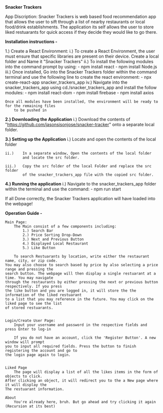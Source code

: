 **Snacker Trackers**

App Discription:
Snacker Trackers is web based food recommendation app that allows the user
to sift through a list of nearby restaurants or local food/drink establishments.
The application its self allows the user to store liked restuarants
for quick access if they decide they would like to go there.



**Installation instructions -**

1.) Create a React Environment:
	i.) 	To create a React Environment, the user must ensure that specific libraries
			are present on their device. Create a local folder and Name it "Snacker Trackers"
	ii.)	To install the following modules into the command prompt by using:
				- npm install react
				- npm install Node.js
	iii.)	Once installed, Go into the Snacker Trackers folder within the command terminal and
			use the following line to create the react environment:
				- npx create-react-app snacker_trackers_app
 	iv.)	Navigate into the snacker_trackers_app using cd./snacker_trackers_app and install
			the follow modules:
				- npm install react-dom
				- npm install firebase
				- npm install axios

	Once all modules have been installed, the environment will be ready to for the remaining files
		to be pushed in

**2.) Downloading the Application**
	i.) 	Download the contents of "https://github.com/jasonsisonjose/snacker-tracker" onto a separate 
			local folder.

**3.) Setting up the Application**
	i.) 	Locate and open the contents of the local folder
	
	ii.) 	In a separate window, Open the contents of the local folder 
			and locate the src folder.

	iii.) 	Copy the src folder of the local Folder and replace the src folder 
			of the snacker_trackers_app file with the copied src folder.

**4.) Running the application**
	i.) 	Navigate to the snacker_trackers_app folder within the terminal and use the command:
			- npm run start


If all Done correctly, the Snacker Trackers application will have loaded into the webpage!




**Operation Guide -**
	
	Main Page:
		The Main consist of a few components including:
			1.) Search Bar
			2.) Price Sorting Drop-Down
			3.) Next and Previous Button
			4.) Displayed Local Restaurant
			5.) Like Button

		To search Restuarants by location, write either the restaurant name, city, or zip code.
	You may also choose to search based by price by also selecting a price range and pressing the 
	search button. The webpage will then display a single restuarant at a time. You may navigate 
	through the restaurants by either pressing the next or previous button respectively. If you press
	the like button and you are logged in, it will store the the information of the liked restuarant
	to a list that you may reference in the future. You may click on the liked page to see the list
	of stored restuarants.
	

	Login/Create User Page:
		Input your username and password in the respective fields and press Enter to log-in
		
		If you do not have an account, click the 'Register Button'. A new window will prompt
	you to input all required fields. Press the button to finish registering the account and go to
	the login page again to login.
		
	
	Liked Page
		The page will display a list of all the likes items in the form of objects to click. 
	After clicking an object, it will redirect you to the a New page where it will display the
	The restuarant information.
	
	About
		You're already here, bruh. But go ahead and try clicking it again (Recursion at its best)
